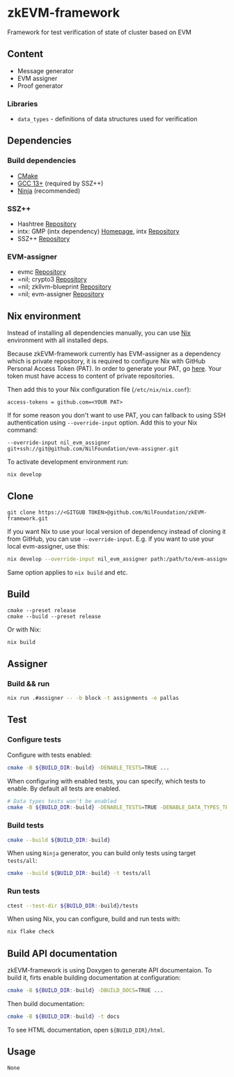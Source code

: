 # zkEVM-framework

Framework for test verification of state of cluster based on EVM

## Content

* Message generator
* EVM assigner
* Proof generator

### Libraries

* `data_types` - definitions of data structures used for verification

## Dependencies

### Build dependencies

* [CMake](https://cmake.org/)
* [GCC 13+](https://gcc.gnu.org/) (required by SSZ++)
* [Ninja](https://ninja-build.org/) (recommended)

### SSZ++

* Hashtree [Repository](https://github.com/prysmaticlabs/hashtree)
* intx: GMP (intx dependency) [Homepage](https://gmplib.org/), intx [Repository](https://github.com/chfast/intx)
* SSZ++ [Repository](https://github.com/OffchainLabs/sszpp)

### EVM-assigner

* evmc [Repository](https://github.com/ethereum/evmc)
* =nil; crypto3 [Repository](https://github.com/NilFoundation/crypto3)
* =nil; zkllvm-blueprint [Repository](https://github.com/NilFoundation/zkllvm-blueprint)
* =nil; evm-assigner [Repository](https://github.com/NilFoundation/evm-assigner)

## Nix environment

Instead of installing all dependencies manually,
you can use [Nix](https://nixos.org/download#download-nix) environment with all installed deps.

Because zkEVM-framework currently has EVM-assigner as a dependency which is private repository,
it is required to configure Nix with GitHub Personal Access Token (PAT).
In order to generate your PAT, go [here](https://github.com/settings/tokens). Your token
must have access to content of private repositories.

Then add this to your Nix configuration file (`/etc/nix/nix.conf`):

```plaintext
access-tokens = github.com=<YOUR PAT>
```

If for some reason you don't want to use PAT, you can fallback to using SSH authentication
using `--override-input` option. Add this to your Nix command:

```plaintext
--override-input nil_evm_assigner git+ssh://git@github.com/NilFoundation/evm-assigner.git
````

To activate development environment run:

```bash
nix develop
```
## Clone

```plain
git clone https://<GITGUB TOKEN>@github.com/NilFoundation/zkEVM-framework.git
```

If you want Nix to use your local version of dependency instead of cloning it from GitHub,
you can use `--override-input`. E.g. if you want to use your local evm-assigner, use this:

```bash
nix develop --override-input nil_evm_assigner path:/path/to/evm-assigner
```

Same option applies to `nix build` and etc.

## Build

```plain
cmake --preset release
cmake --build --preset release
```

Or with Nix:

```bash
nix build
```
## Assigner

### Build && run

```bash
nix run .#assigner -- -b block -t assignments -e pallas
```

## Test

### Configure tests

Configure with tests enabled:

```bash
cmake -B ${BUILD_DIR:-build} -DENABLE_TESTS=TRUE ...
```

When configuring with enabled tests, you can specify, which tests to enable. By default all tests are enabled.

```bash
# Data types tests won't be enabled
cmake -B ${BUILD_DIR:-build} -DENABLE_TESTS=TRUE -DENABLE_DATA_TYPES_TESTS=FALSE ...
```

### Build tests

```bash
cmake --build ${BUILD_DIR:-build}
```

When using `Ninja` generator, you can build only tests using target `tests/all`:

```bash
cmake --build ${BUILD_DIR:-build} -t tests/all
```

### Run tests

```bash
ctest --test-dir ${BUILD_DIR:-build}/tests
```

When using Nix, you can configure, build and run tests with:

```bash
nix flake check
```

## Build API documentation

zkEVM-framework is using Doxygen to generate API documentaion.
To build it, firts enable building documentation at configuration:

```bash
cmake -B ${BUILD_DIR:-build} -DBUILD_DOCS=TRUE ...
```

Then build documentation:

```bash
cmake -B ${BUILD_DIR:-build} -t docs
```

To see HTML documentation, open `${BUILD_DIR}/html`.

## Usage

```plain
None
```

